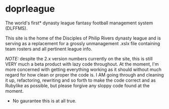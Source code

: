 doprleague
==========

The world's first* dynasty league fantasy football management system (DLFFMS).

This site is the home of the Disciples of Philip Rivers dynasty league and is serving as a replacement for a grossly unmanagement .xslx file containing team rosters and all pertinent league info. 

*NOTE:* despite the 2.x version numbers currently on the site, this is still VERY much a beta product with lazy code throughout. At the moment, I'm more concerned with getting everything working as it should without much regard for how clean or proper the code is. I AM going through and cleaning it up, refactoring, rewriting and so forth to make the code correct and as Rubylike as possible, but please forgive any sloppy code found at the moment.



* No gaurantee this is at all true.